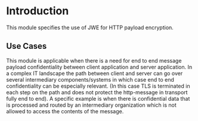 # Introduction

This module specifies the use of JWE for HTTP payload encryption.

## Use Cases

This module is applicable when there is a need for end to end message payload confidentiality between client application and server application.
In a complex IT landscape the path between client and server can go over several intermediary components/systems in which case end to end confidentiality can be especially relevant. (In this case TLS is terminated in each step on the path and does not protect the http-message in transport fully end to end).
A specific example is when there is confidential data that is processed and routed by an intermediary organization which is not allowed to access the contents of the message.
